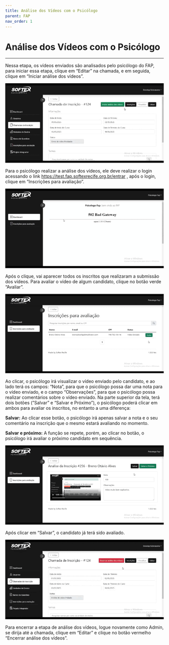 ```yaml
---
title: Análise dos Vídeos com o Psicólogo
parent: FAP
nav_order: 1
---
```


# Análise dos Vídeos com o Psicólogo
---

Nessa etapa, os vídeos enviados são analisados pelo psicólogo do FAP, para iniciar essa etapa, clique em “Editar” na chamada, e em seguida, clique em “Iniciar análise dos vídeos”.

![Alterando Senha do Admin](/assets/gifs/analisedosvideospsico1.gif)

Para o psicólogo realizar a análise dos vídeos, ele deve realizar o login acessando o link https://test.fap.softexrecife.org.br/entrar , após o login, clique em “Inscrições para avaliação”.

![Alterando Senha do Admin](/assets/gifs/analisedosvideospsico2.gif)

Após o clique, vai aparecer todos os inscritos que realizaram a submissão dos vídeos. Para avaliar o vídeo de algum candidato, clique no botão verde “Avaliar”.

![Alterando Senha do Admin](/assets/gifs/analisedosvideospsico3.gif)

Ao clicar, o psicólogo irá visualizar o vídeo enviado pelo candidato, e ao lado terá os campos: “Nota”, para que o psicólogo possa dar uma nota para o vídeo enviado, e o campo “Observações”, para que o psicólogo possa realizar comentários sobre o vídeo enviado. Na parte superior da tela, terá dois botões (”Salvar” e “Salvar e Próximo”), o psicólogo poderá clicar em ambos para avaliar os inscritos, no entanto a uma diferença:

**Salvar:** Ao clicar esse botão, o psicólogo irá apenas salvar a nota e o seu comentário na inscrição que o mesmo estará avaliando no momento.

**Salvar e próximo:** A função se repete, porém, ao clicar no botão, o psicólogo irá avaliar o próximo candidato em sequência.

![Alterando Senha do Admin](/assets/gifs/analisedosvideospsico4.gif)

Após clicar em “Salvar”, o candidato já terá sido avaliado.

![Alterando Senha do Admin](/assets/gifs/analisedosvideospsico5.gif)

Para encerrar a etapa de análise dos vídeos, logue novamente como Admin, se dirija até a chamada, clique em “Editar” e clique no botão vermelho “Encerrar análise dos vídeos”.